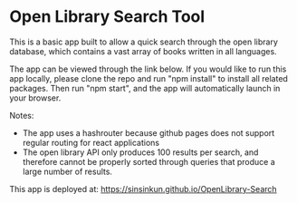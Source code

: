 # Open Library Search Tool

This is a basic app built to allow a quick search through the open library database, which contains a vast array of books written in all languages.

The app can be viewed through the link below. If you would like to run this app locally, please clone the repo and run "npm install" to install all related packages. Then run "npm start", and the app will automatically launch in your browser.

Notes:
- The app uses a hashrouter because github pages does not support regular routing for react applications
- The open library API only produces 100 results per search, and therefore cannot be properly sorted through queries that produce a large number of results.

This app is deployed at: https://sinsinkun.github.io/OpenLibrary-Search